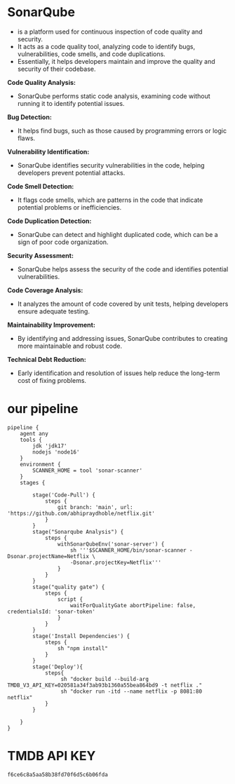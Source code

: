 # SonarQube 
- is a platform used for continuous inspection of code quality and security.
- It acts as a code quality tool, analyzing code to identify bugs, vulnerabilities, code smells, and code duplications.
- Essentially, it helps developers maintain and improve the quality and security of their codebase.

  
**Code Quality Analysis:**
- SonarQube performs static code analysis, examining code without running it to identify potential issues.

**Bug Detection:**
- It helps find bugs, such as those caused by programming errors or logic flaws.
  
**Vulnerability Identification:**
- SonarQube identifies security vulnerabilities in the code, helping developers prevent potential attacks.
  
**Code Smell Detection:**
- It flags code smells, which are patterns in the code that indicate potential problems or inefficiencies.
  
**Code Duplication Detection:**
- SonarQube can detect and highlight duplicated code, which can be a sign of poor code organization.

**Security Assessment:**
- SonarQube helps assess the security of the code and identifies potential vulnerabilities.

**Code Coverage Analysis:**
- It analyzes the amount of code covered by unit tests, helping developers ensure adequate testing.
  
**Maintainability Improvement:**
- By identifying and addressing issues, SonarQube contributes to creating more maintainable and robust code.
  
**Technical Debt Reduction:**
- Early identification and resolution of issues help reduce the long-term cost of fixing problems.


# our pipeline
````
pipeline {
    agent any
    tools {
        jdk 'jdk17'
        nodejs 'node16'
    }
    environment {
        SCANNER_HOME = tool 'sonar-scanner'
    }
    stages {

        stage('Code-Pull') {
            steps {
                git branch: 'main', url: 'https://github.com/abhipraydhoble/netflix.git'
            }
        }
        stage("Sonarqube Analysis") {
            steps {
                withSonarQubeEnv('sonar-server') {
                    sh '''$SCANNER_HOME/bin/sonar-scanner -Dsonar.projectName=Netflix \
                    -Dsonar.projectKey=Netflix'''
                }
            }
        }
        stage("quality gate") {
            steps {
                script {
                    waitForQualityGate abortPipeline: false, credentialsId: 'sonar-token'
                }
            }
        }
        stage('Install Dependencies') {
            steps {
                sh "npm install"
            }
        }
        stage('Deploy'){
            steps{
                 sh "docker build --build-arg TMDB_V3_API_KEY=020581a34f3ab93b1360a55bea864bd9 -t netflix ."
                 sh "docker run -itd --name netflix -p 8081:80 netflix"
            }
        }
        
    }
}
````
# TMDB API KEY
````
f6ce6c8a5aa58b38fd70f6d5c6b06fda
````

